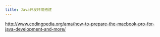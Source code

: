 ```yaml
---
title: Java开发环境搭建
---
```



http://www.codingpedia.org/ama/how-to-prepare-the-macbook-pro-for-java-development-and-more/
